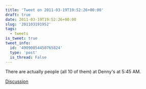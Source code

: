 ```yaml
---
title: 'Tweet on 2011-03-19T19:52:26+00:00'
draft: true
date: 2011-03-19T19:52:26+00:00
slug: '201103191952'
tags:
  - tweets
is_tweet: true
tweet_info:
  id: '49090854450765824'
  type: 'post'
  is_thread: False
---
```




There are actually people (all 10 of them) at Denny's at 5:45 AM.

[Discussion](https://x.com/sytelus/status/49090854450765824)
